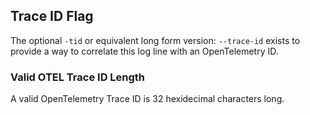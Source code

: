 ## Trace ID Flag

The optional `-tid` or equivalent long form version: `--trace-id` exists to provide a way to correlate this log line with an OpenTelemetry ID.

### Valid OTEL Trace ID Length

A valid OpenTelemetry Trace ID is 32 hexidecimal characters long.